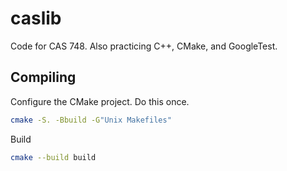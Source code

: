 # caslib

Code for CAS 748. Also practicing C++, CMake, and GoogleTest.

## Compiling

Configure the CMake project. Do this once.

```bash
cmake -S. -Bbuild -G"Unix Makefiles"
```

Build

```bash
cmake --build build
```
